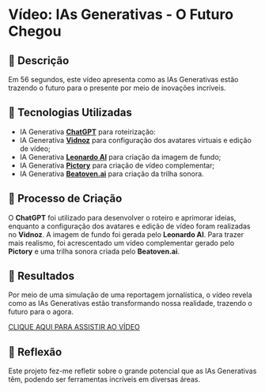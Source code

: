 # Vídeo: IAs Generativas - O Futuro Chegou

## 📒 Descrição
Em 56 segundos, este vídeo apresenta como as IAs Generativas estão trazendo o futuro para o presente por meio de inovações incríveis.  

## 🤖 Tecnologias Utilizadas
- IA Generativa **[ChatGPT](https://chatgpt.com)** para roteirização:
- IA Generativa **[Vidnoz](https://pt.vidnoz.com/)** para configuração dos avatares virtuais e edição de vídeo;
- IA Generativa **[Leonardo AI](https://leonardo.ai)** para criação da imagem de fundo;
- IA Generativa **[Pictory](https://pictory.ai)** para criação de vídeo complementar;
- IA Generativa **[Beatoven.ai](https://www.beatoven.ai)** para criação da trilha sonora.

## 🧐 Processo de Criação
O **ChatGPT** foi utilizado para desenvolver o roteiro e aprimorar ideias, enquanto a configuração dos avatares e edição de vídeo foram realizadas no **Vidnoz**. A imagem de fundo foi gerada pelo **Leonardo AI**. Para trazer mais realismo, foi acrescentado um vídeo complementar gerado pelo **Pictory** e uma trilha sonora criada pelo **Beatoven.ai**.

## 🚀 Resultados
Por meio de uma simulação de uma reportagem jornalística, o vídeo revela como as IAs Generativas estão transformando nossa realidade, trazendo o futuro para o agora. 

[CLIQUE AQUI PARA ASSISTIR AO VÍDEO](https://drive.google.com/file/d/1ZLtNYjLPWmeamLM1OvgU0hD9yAVBRjd8/view?usp=drivesdk)


## 💭 Reflexão
Este projeto fez-me refletir sobre o grande potencial que as IAs Generativas têm, podendo ser ferramentas incríveis em diversas áreas. 
